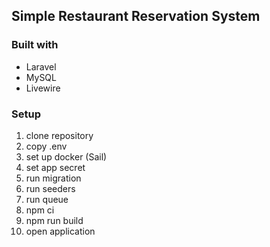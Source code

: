 ## Simple Restaurant Reservation System

### Built with
- Laravel
- MySQL
- Livewire


### Setup
1. clone repository
2. copy .env
3. set up docker (Sail)
4. set app secret
5. run migration
6. run seeders
7. run queue
8. npm ci
9. npm run build
10. open application

